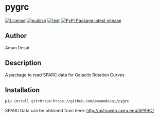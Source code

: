 # pygrc

[![License](https://img.shields.io/github/license/amanmdesai/pygrc)](https://github.com/amanmdesai/pygrc/blob/master/LICENSE.txt)
[![publish](https://github.com/amanmdesai/pygrc/actions/workflows/publish.yml/badge.svg)](https://github.com/amanmdesai/pygrc/actions/workflows/publish.yml)
[![test](https://github.com/amanmdesai/pygrc/actions/workflows/test.yaml/badge.svg)](https://github.com/amanmdesai/pygrc/actions/workflows/test.yaml)
[![PyPI Package latest release](https://img.shields.io/pypi/v/pygrc.svg)](https://pypi.python.org/pypi/pygrc)

## Author

Aman Desai

##  Description

A package to read SPARC data for Galactic Rotation Curves

## Installation
```bash
pip install git+https:https://github.com/amanmdesai/pygrc
```

SPARC Data can be obtained from here: 
http://astroweb.cwru.edu/SPARC/

